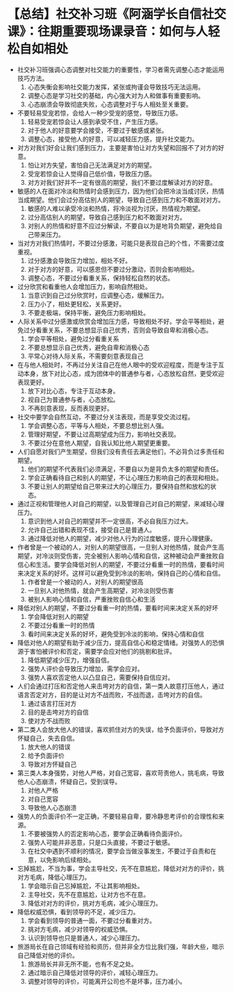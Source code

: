 # 【总结】社交补习班《阿涵学长自信社交课》：往期重要现场课录音：如何与人轻松自如相处

-   社交补习班强调心态调整对社交能力的重要性，学习者需先调整心态才能运用技巧方法。
    1.  心态失衡会影响社交能力发挥，紧张或拘谨会导致技巧无法运用。
    2.  调整心态是学习社交的基础，内心强大对为人和做事有重要影响。
    3.  心态崩溃会导致彻底失败，心态调整对于与人相处至关重要。
-   不要轻易受宠若惊，会给人一种少受宠的感觉，导致压力感。
    1.  轻易受宠若惊会让人感到承受不住，产生压力感。
    2.  对于他人的好意要学会接受，不要过于敏感或紧张。
    3.  调整心态，接受他人的好意，可以减轻压力感，提升社交能力。
-   对方对我们好会让我们感到压力，主要是害怕让对方失望和回报不了对方的好意。
    1.  怕让对方失望，害怕自己无法满足对方的期望。
    2.  受宠若惊会让人觉得自己低价值，导致压力感。
    3.  对方对我们好并不一定有很高的期望，我们不要过度解读对方的好意。
-   敏感的人在面对冷淡和热情时会感到压力，因为他们会把冷淡当成讨厌，热情当成期望。他们会过分高估别人的期望，导致自己感到压力和不敢面对对方。
    1.  敏感的人难以承受冷淡和热情，将冷淡视为讨厌，热情视为期望。
    2.  过分高估别人的期望，导致自己感到压力和不敢面对对方。
    3.  对别人的热情和好意不应过分解读，不要自以为是地背负期望，避免给自己带来压力。
-   当对方对我们热情时，不要过分感激，可能只是表现自己的个性，不需要过度重视。
    1.  过分感激会导致压力增加，相处不好。
    2.  对于对方的好意，可以感恩但不要过分激动，否则会影响相处。
    3.  调整心态，不要过分看重关系，保持轻松自然的状态。
-   过分欣赏和看重他人会增加压力，影响自然相处。
    1.  当意识到自己过分欣赏时，应调整心态，缓解压力。
    2.  压力小了，相处更轻松，关系更好。
    3.  不要走极端，保持平衡，避免压力影响相处。
-   人际关系中过分感激或欣赏会增加压力感，导致相处不好。学会平等相处，避免过分看重关系，不要总想显示自己优秀，否则会导致自卑和消极心态。
    1.  学会平等相处，避免过分看重关系
    2.  不要总想显示自己优秀，避免自卑和消极心态
    3.  平常心对待人际关系，不需要刻意表现自己
-   在与他人相处时，不再过分关注自己在他人眼中的受欢迎程度，而是专注于互动本身，放下对比心态，成为团体中的普通参与者，心态放松自然，更受欢迎表现更好。
    1.  放下对比心态，专注于互动本身。
    2.  视自己为普通参与者，心态放松。
    3.  不再刻意表现，反而表现更好。
-   社交中要学会自然互动，不要过分关注表现，而是享受交流过程。
    1.  学会调整心态，平等与人相处，不要总想比别人强。
    2.  管理好期望，不要让过高期望成为压力，影响社交表现。
    3.  不要过分在意他人期望，自我认知比他人期望更重要。
-   人们自愿对我们产生期望，但我们没有责任去满足他们，不必背负过多责任和期望。
    1.  他们的期望不代表我们必须满足，不要自以为是背负太多的期望和责任。
    2.  学会正确看待自己和别人的期望，不让心理压力影响自己的表现和相处。
    3.  不要让别人的期望给自己带来过大的心理压力，要保持自然和放松的状态。
-   通过正视和管理他人对自己的期望，以及管理自己对自己的期望，来减轻心理压力。
    1.  意识到他人对自己的期望并不一定很高，不必自我压力过大。
    2.  允许自己出错和表现不佳，接受自己是普通人。
    3.  通过降低对他人的期望，减少对他人行为的过度敏感，提升心理健康。
-   作者曾是一个被动的人，对别人的期望很高，一旦别人对他热情，就会产生高期望，对冷淡则受伤害，完全被别人影响心情和自信，这种被动会严重挫败自信心和生活。要学会降低对别人的期望，不要过分看重一时的热情，要看时间来决定关系的好坏。这样可以避免受到冷淡的影响，保持自己的心情和自信。 
    1.  作者曾是一个被动的人，对别人的期望很高
    2.  一旦别人对他热情，就会产生高期望，对冷淡则受伤害
    3.  被别人影响心情和自信，严重挫败自信心和生活
-   降低对别人的期望，不要过分看重一时的热情，要看时间来决定关系的好坏
    1.  学会降低对别人的期望
    2.  不要过分看重一时的热情
    3.  看时间来决定关系的好坏，避免受到冷淡的影响，保持心情和自信
-   降低对他人的期望有助于减少压力，提高自信心和稳定情绪。对强势人的恐惧源于害怕被评价和否定，需要学会应对他们的挑剔和批评。
    1.  降低期望减少压力，增强自信。
    2.  强势人评价会导致压力增加，需学会应对。
    3.  强势人喜欢否定他人以凸显自己，需要保持自信应对。
-   人们会通过打压和否定他人来击垮对方的自信，第一类人故意打压他人，通过语言否定对方，目的是让对方不战而败，不战而退，击垮对方的自信。
    1.  通过语言打压对方
    2.  目的是击垮对方的自信
    3.  使对方不战而败
-   第二类人会放大他人的错误，喜欢抓住对方的失误，给予负面评价，导致对方怀疑自己，失去自信。
    1.  放大他人的错误
    2.  给予负面评价
    3.  导致对方怀疑自己
-   第三类人本身强势，对他人严格，对自己宽容，喜欢苛责他人，挑毛病，导致他人心态崩溃，怀疑自己，受到误导。
    1.  对他人严格
    2.  对自己宽容
    3.  导致他人心态崩溃
-   强势人的负面评价不一定正确，不要轻易自卑，要冷静思考评价的合理性和来源。
    1.  不要被强势人的否定影响心态，要学会正确看待负面评价。
    2.  强势人可能并非恶意，只是口头直接，不要过于敏感。
    3.  在社交中遇到不顺利的情况，要学会当做没事发生，不要过于自责和在意，以免影响后续相处。
-   忘掉尴尬，不当为事，学会主导社交，先不在意尴尬，降低对对方的评价，挑对方毛病，降低心理压力。
    1.  学会暗示自己忘掉尴尬，不让其影响相处。
    2.  主导社交，先不在意尴尬，让对方也不在意。
    3.  降低对对方的评价，挑对方毛病，减少心理压力。
-   降低权威恐惧，看到领导的不足，减少压力。
    1.  学会看到领导的普通一面，不要过分看重对方。
    2.  挑对方毛病，减少对领导的权威恐惧。
    3.  认识到领导也只是普通人，减少心理压力。
-   旅游局长在自己领域有经验和资历，但并非全方位比我们强，年龄大些，暗示自己降低对他的评价。
    1.  旅游局长并非无所不能，也有不足之处。
    2.  通过暗示自己降低对领导的评价，减轻心理压力。
    3.  调整对领导的评价，可能离开公司也不是坏事，压力减小。